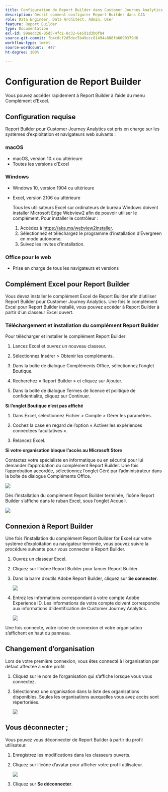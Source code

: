 ```yaml
---
title: Configuration de Report Builder dans Customer Journey Analytics
description: Décrit comment configurer Report Builder dans CJA
role: Data Engineer, Data Architect, Admin, User
feature: Report Builder
type: Documentation
exl-id: 99aedc28-05d5-4fc1-8c32-6e5d1d3b0f84
source-git-commit: fb4c8cf2d5dec5b49ecc81494a888fb6090379d6
workflow-type: tm+mt
source-wordcount: '447'
ht-degree: 100%

---
```


# Configuration de Report Builder

Vous pouvez accéder rapidement à Report Builder à lʼaide du menu Complément dʼExcel.

## Configuration requise

Report Builder pour Customer Journey Analytics est pris en charge sur les systèmes dʼexploitation et navigateurs web suivants :

### macOS

- macOS, version 10.x ou ultérieure
- Toutes les versions dʼExcel

### Windows

- Windows 10, version 1904 ou ultérieure
- Excel, version 2106 ou ultérieure

   Tous les utilisateurs Excel sur ordinateurs de bureau Windows doivent installer Microsoft Edge Webview2 afin de pouvoir utiliser le complément. Pour installer le contrôleur :

   1. Accédez à <https://aka.ms/webview2installer>.
   1. Sélectionnez et téléchargez le programme dʼinstallation dʼEvergreen en mode autonome.
   1. Suivez les invites dʼinstallation.

### Office pour le web

- Prise en charge de tous les navigateurs et versions


## Complément Excel pour Report Builder

Vous devez installer le complément Excel de Report Builder afin d’utiliser Report Builder pour Customer Journey Analytics. Une fois le complément Excel pour Report Builder installé, vous pouvez accéder à Report Builder à partir dʼun classeur Excel ouvert.

### Téléchargement et installation du complément Report Builder

Pour télécharger et installer le complément Report Builder

1. Lancez Excel et ouvrez un nouveau classeur.

1. Sélectionnez Insérer > Obtenir les compléments.

1. Dans la boîte de dialogue Compléments Office, sélectionnez lʼonglet Boutique.

1. Recherchez « Report Builder » et cliquez sur Ajouter.

1. Dans la boîte de dialogue Termes de licence et politique de confidentialité, cliquez sur Continuer.

**Si lʼonglet Boutique nʼest pas affiché**

1. Dans Excel, sélectionnez Fichier > Compte > Gérer les paramètres.

1. Cochez la case en regard de l’option « Activer les expériences connectées facultatives ».

1. Relancez Excel.

**Si votre organisation bloque lʼaccès au Microsoft Store**

Contactez votre spécialiste en informatique ou en sécurité pour lui demander lʼapprobation du complément Report Builder. Une fois lʼapprobation accordée, sélectionnez lʼonglet Géré par lʼadministrateur dans la boîte de dialogue Compléments Office.

![](./assets/image1.png)

Dès lʼinstallation du complément Report Builder terminée, lʼicône Report Builder sʼaffiche dans le ruban Excel, sous lʼonglet Accueil.

![](./assets/rb_app_icon.png)

## Connexion à Report Builder

Une fois lʼinstallation du complément Report Builder for Excel sur votre système dʼexploitation ou navigateur terminée, vous pouvez suivre la procédure suivante pour vous connecter à Report Builder.

1. Ouvrez un classeur Excel.

1. Cliquez sur lʼicône Report Builder pour lancer Report Builder.

1. Dans la barre dʼoutils Adobe Report Builder, cliquez sur **Se connecter**.

   ![](./assets/rb_login.png)

1. Entrez les informations correspondant à votre compte Adobe Experience ID. Les informations de votre compte doivent correspondre aux informations dʼidentification de Customer Journey Analytics.

   ![](./assets/image4.png)

Une fois connecté, votre icône de connexion et votre organisation sʼaffichent en haut du panneau.

## Changement dʼorganisation

Lors de votre première connexion, vous êtes connecté à lʼorganisation par défaut affectée à votre profil.

1. Cliquez sur le nom de lʼorganisation qui sʼaffiche lorsque vous vous connectez.

1. Sélectionnez une organisation dans la liste des organisations disponibles. Seules les organisations auxquelles vous avez accès sont répertoriées.

   ![](./assets/image5.png)

## Vous déconnecter ;

Vous pouvez vous déconnecter de Report Builder à partir du profil utilisateur.

1. Enregistrez les modifications dans les classeurs ouverts.

1. Cliquez sur lʼicône dʼavatar pour afficher votre profil utilisateur.

   ![](./assets/image6.png)

1. Cliquez sur **Se déconnecter**.
